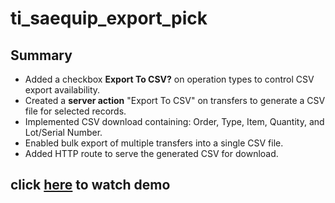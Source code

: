 # ti_saequip_export_pick

## Summary
- Added a checkbox **Export To CSV?** on operation types to control CSV export availability.
- Created a **server action** "Export To CSV" on transfers to generate a CSV file for selected records.
- Implemented CSV download containing: Order, Type, Item, Quantity, and Lot/Serial Number.
- Enabled bulk export of multiple transfers into a single CSV file.
- Added HTTP route to serve the generated CSV for download.


## click [here](https://example.com/demo-link) to watch demo

